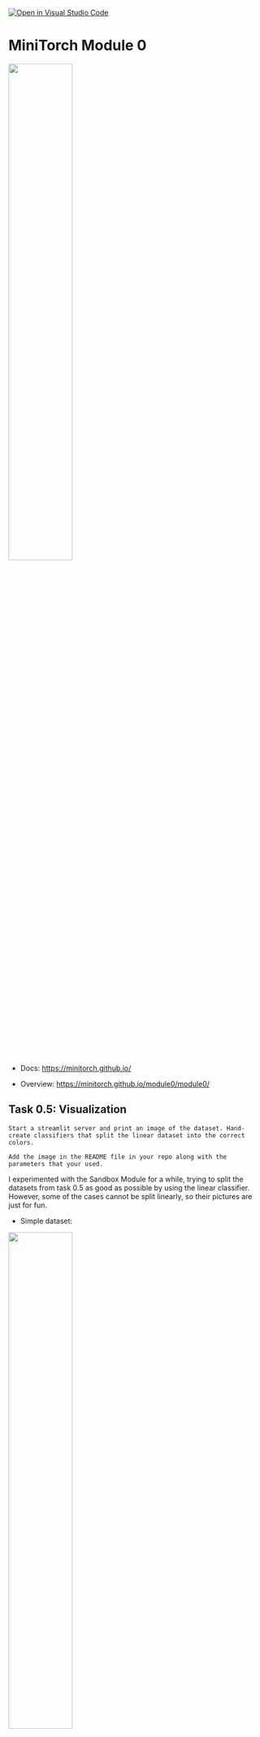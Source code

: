 [![Open in Visual Studio Code](https://classroom.github.com/assets/open-in-vscode-2e0aaae1b6195c2367325f4f02e2d04e9abb55f0b24a779b69b11b9e10269abc.svg)](https://classroom.github.com/online_ide?assignment_repo_id=20395553&assignment_repo_type=AssignmentRepo)
# MiniTorch Module 0

<img src="https://minitorch.github.io/minitorch.svg" width="50%">

* Docs: https://minitorch.github.io/

* Overview: https://minitorch.github.io/module0/module0/



## Task 0.5: Visualization

```
Start a streamlit server and print an image of the dataset. Hand-create classifiers that split the linear dataset into the correct colors.

Add the image in the README file in your repo along with the parameters that your used.
```

I experimented with the Sandbox Module for a while, trying to split the datasets from task 0.5 as good as possible by using the linear classifier. However, some of the cases cannot be split linearly, so their pictures are just for fun.

* Simple dataset:
<img src="https://minitorch.github.io/minitorch.svg" width="50%">
<img src="https://minitorch.github.io/minitorch.svg" width="50%">
<img src="https://minitorch.github.io/minitorch.svg" width="50%">

* Diagonal dataset:
<img src="https://minitorch.github.io/minitorch.svg" width="50%">
<img src="https://minitorch.github.io/minitorch.svg" width="50%">
<img src="https://minitorch.github.io/minitorch.svg" width="50%">

* Split dataset:
<img src="https://minitorch.github.io/minitorch.svg" width="50%">
<img src="https://minitorch.github.io/minitorch.svg" width="50%">
<img src="https://minitorch.github.io/minitorch.svg" width="50%">


* Xor dataset:
<img src="https://minitorch.github.io/minitorch.svg" width="50%">
<img src="https://minitorch.github.io/minitorch.svg" width="50%">
<img src="https://minitorch.github.io/minitorch.svg" width="50%">

* Circle dataset:
<img src="https://minitorch.github.io/minitorch.svg" width="50%">
<img src="https://minitorch.github.io/minitorch.svg" width="50%">
<img src="https://minitorch.github.io/minitorch.svg" width="50%">

* Spiral dataset:
<img src="https://minitorch.github.io/minitorch.svg" width="50%">
<img src="https://minitorch.github.io/minitorch.svg" width="50%">
<img src="https://minitorch.github.io/minitorch.svg" width="50%">